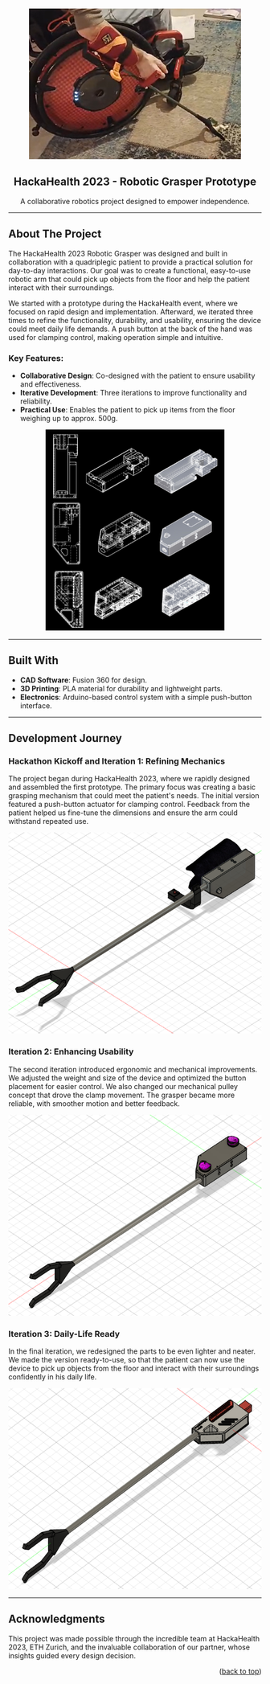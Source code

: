 
<a id="readme-top"></a>

<br />
<div align="center">
  <a href="https://github.com/lklostermair/hackahealth2023-roboticgrasper">
    <img src="pics/working_grasper.png" alt="Working Grasper" height="300">
  </a>

<h2 align="center">HackaHealth 2023 - Robotic Grasper Prototype</h2>

  <p align="center">
    A collaborative robotics project designed to empower independence.
    <br />
  </p>
</div>

---

## About The Project

The HackaHealth 2023 Robotic Grasper was designed and built in collaboration with a quadriplegic patient to provide a practical solution for day-to-day interactions. Our goal was to create a functional, easy-to-use robotic arm that could pick up objects from the floor and help the patient interact with their surroundings.

We started with a prototype during the HackaHealth event, where we focused on rapid design and implementation. Afterward, we iterated three times to refine the functionality, durability, and usability, ensuring the device could meet daily life demands. A push button at the back of the hand was used for clamping control, making operation simple and intuitive.

### Key Features:
- **Collaborative Design**: Co-designed with the patient to ensure usability and effectiveness.
- **Iterative Development**: Three iterations to improve functionality and reliability.
- **Practical Use**: Enables the patient to pick up items from the floor weighing up to approx. 500g.

<p align="center">
  <img src="pics/iterations.png" alt="Design Iterations" height="400">
</p>

---

## Built With

- **CAD Software**: Fusion 360 for design.
- **3D Printing**: PLA material for durability and lightweight parts.
- **Electronics**: Arduino-based control system with a simple push-button interface.

---

## Development Journey

### Hackathon Kickoff and Iteration 1: Refining Mechanics
The project began during HackaHealth 2023, where we rapidly designed and assembled the first prototype. The primary focus was creating a basic grasping mechanism that could meet the patient's needs. The initial version featured a push-button actuator for clamping control. Feedback from the patient helped us fine-tune the dimensions and ensure the arm could withstand repeated use.

<p align="center">
  <img src="pics/v1_assembly.png" alt="v1 Assembly" height="400">
</p>

### Iteration 2: Enhancing Usability
The second iteration introduced ergonomic and mechanical improvements. We adjusted the weight and size of the device and optimized the button placement for easier control. We also changed our mechanical pulley concept that drove the clamp movement. The grasper became more reliable, with smoother motion and better feedback.

<p align="center">
  <img src="pics/v2_assembly.png" alt="v2 Assembly" height="400">
</p>

### Iteration 3: Daily-Life Ready
In the final iteration, we redesigned the parts to be even lighter and neater. We made the version ready-to-use, so that the patient can now use the device to pick up objects from the floor and interact with their surroundings confidently in his daily life.

<p align="center">
  <img src="pics/v3_assembly.png" alt="Final Assembly" height="400">
</p>

---

## Acknowledgments

This project was made possible through the incredible team at HackaHealth 2023, ETH Zurich, and the invaluable collaboration of our partner, whose insights guided every design decision.

<p align="right">(<a href="#readme-top">back to top</a>)</p> 
